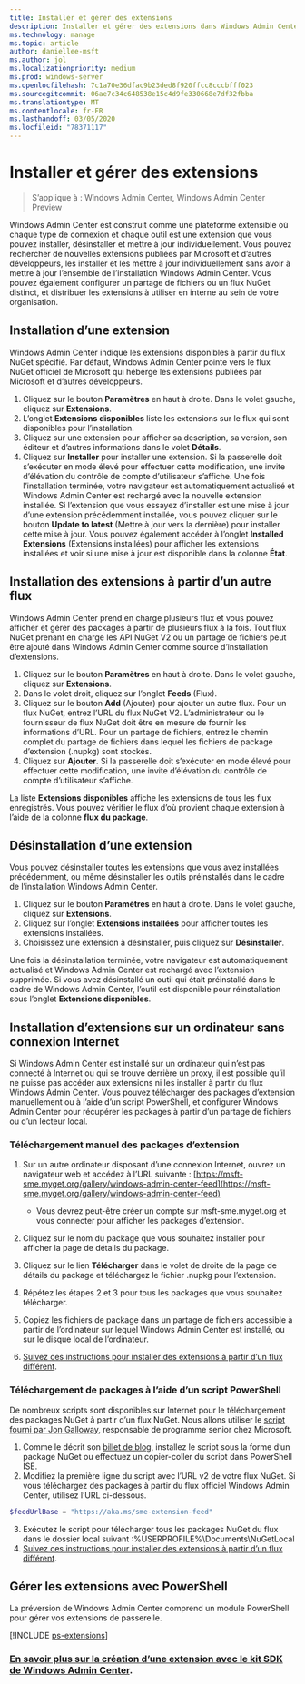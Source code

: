```yaml
---
title: Installer et gérer des extensions
description: Installer et gérer des extensions dans Windows Admin Center (projet Honolulu)
ms.technology: manage
ms.topic: article
author: daniellee-msft
ms.author: jol
ms.localizationpriority: medium
ms.prod: windows-server
ms.openlocfilehash: 7c1a70e36dfac9b23ded8f920ffcc8cccbfff023
ms.sourcegitcommit: 06ae7c34c648538e15c4d9fe330668e7df32fbba
ms.translationtype: MT
ms.contentlocale: fr-FR
ms.lasthandoff: 03/05/2020
ms.locfileid: "78371117"
---
```

# <a name="install-and-manage-extensions"></a>Installer et gérer des extensions

>S’applique à : Windows Admin Center, Windows Admin Center Preview

Windows Admin Center est construit comme une plateforme extensible où chaque type de connexion et chaque outil est une extension que vous pouvez installer, désinstaller et mettre à jour individuellement. Vous pouvez rechercher de nouvelles extensions publiées par Microsoft et d’autres développeurs, les installer et les mettre à jour individuellement sans avoir à mettre à jour l’ensemble de l’installation Windows Admin Center. Vous pouvez également configurer un partage de fichiers ou un flux NuGet distinct, et distribuer les extensions à utiliser en interne au sein de votre organisation.

## <a name="installing-an-extension"></a>Installation d’une extension

Windows Admin Center indique les extensions disponibles à partir du flux NuGet spécifié. Par défaut, Windows Admin Center pointe vers le flux NuGet officiel de Microsoft qui héberge les extensions publiées par Microsoft et d’autres développeurs.

1. Cliquez sur le bouton **Paramètres** en haut à droite. Dans le volet gauche, cliquez sur **Extensions**. 
2. L’onglet **Extensions disponibles** liste les extensions sur le flux qui sont disponibles pour l’installation.
3. Cliquez sur une extension pour afficher sa description, sa version, son éditeur et d’autres informations dans le volet **Détails**.
4. Cliquez sur **Installer** pour installer une extension. Si la passerelle doit s’exécuter en mode élevé pour effectuer cette modification, une invite d’élévation du contrôle de compte d’utilisateur s’affiche. Une fois l’installation terminée, votre navigateur est automatiquement actualisé et Windows Admin Center est rechargé avec la nouvelle extension installée. Si l’extension que vous essayez d’installer est une mise à jour d’une extension précédemment installée, vous pouvez cliquer sur le bouton **Update to latest** (Mettre à jour vers la dernière) pour installer cette mise à jour. Vous pouvez également accéder à l’onglet **Installed Extensions** (Extensions installées) pour afficher les extensions installées et voir si une mise à jour est disponible dans la colonne **État**.

## <a name="installing-extensions-from-a-different-feed"></a>Installation des extensions à partir d’un autre flux

Windows Admin Center prend en charge plusieurs flux et vous pouvez afficher et gérer des packages à partir de plusieurs flux à la fois. Tout flux NuGet prenant en charge les API NuGet V2 ou un partage de fichiers peut être ajouté dans Windows Admin Center comme source d’installation d’extensions.

1. Cliquez sur le bouton **Paramètres** en haut à droite. Dans le volet gauche, cliquez sur **Extensions**.
2. Dans le volet droit, cliquez sur l’onglet **Feeds** (Flux).
3. Cliquez sur le bouton **Add** (Ajouter) pour ajouter un autre flux. Pour un flux NuGet, entrez l’URL du flux NuGet V2. L’administrateur ou le fournisseur de flux NuGet doit être en mesure de fournir les informations d’URL. Pour un partage de fichiers, entrez le chemin complet du partage de fichiers dans lequel les fichiers de package d’extension (.nupkg) sont stockés.
4. Cliquez sur **Ajouter**. Si la passerelle doit s’exécuter en mode élevé pour effectuer cette modification, une invite d’élévation du contrôle de compte d’utilisateur s’affiche.

La liste **Extensions disponibles** affiche les extensions de tous les flux enregistrés. Vous pouvez vérifier le flux d’où provient chaque extension à l’aide de la colonne **flux du package**.

## <a name="uninstalling-an-extension"></a>Désinstallation d’une extension

Vous pouvez désinstaller toutes les extensions que vous avez installées précédemment, ou même désinstaller les outils préinstallés dans le cadre de l’installation Windows Admin Center.

1. Cliquez sur le bouton **Paramètres** en haut à droite. Dans le volet gauche, cliquez sur **Extensions**. 
2. Cliquez sur l’onglet **Extensions installées** pour afficher toutes les extensions installées.
3. Choisissez une extension à désinstaller, puis cliquez sur **Désinstaller**.

Une fois la désinstallation terminée, votre navigateur est automatiquement actualisé et Windows Admin Center est rechargé avec l’extension supprimée. Si vous avez désinstallé un outil qui était préinstallé dans le cadre de Windows Admin Center, l’outil est disponible pour réinstallation sous l’onglet **Extensions disponibles**.

## <a name="installing-extensions-on-a-computer-without-internet-connectivity"></a>Installation d’extensions sur un ordinateur sans connexion Internet

Si Windows Admin Center est installé sur un ordinateur qui n’est pas connecté à Internet ou qui se trouve derrière un proxy, il est possible qu’il ne puisse pas accéder aux extensions ni les installer à partir du flux Windows Admin Center. Vous pouvez télécharger des packages d’extension manuellement ou à l’aide d’un script PowerShell, et configurer Windows Admin Center pour récupérer les packages à partir d’un partage de fichiers ou d’un lecteur local.

### <a name="manually-downloading-extension-packages"></a>Téléchargement manuel des packages d’extension

1. Sur un autre ordinateur disposant d’une connexion Internet, ouvrez un navigateur web et accédez à l’URL suivante : [https://msft-sme.myget.org/gallery/windows-admin-center-feed](https://msft-sme.myget.org/gallery/windows-admin-center-feed) 

   * Vous devrez peut-être créer un compte sur msft-sme.myget.org et vous connecter pour afficher les packages d’extension.

2. Cliquez sur le nom du package que vous souhaitez installer pour afficher la page de détails du package.
3. Cliquez sur le lien **Télécharger** dans le volet de droite de la page de détails du package et téléchargez le fichier .nupkg pour l’extension.
4. Répétez les étapes 2 et 3 pour tous les packages que vous souhaitez télécharger.
5. Copiez les fichiers de package dans un partage de fichiers accessible à partir de l’ordinateur sur lequel Windows Admin Center est installé, ou sur le disque local de l’ordinateur.
6. [Suivez ces instructions pour installer des extensions à partir d’un flux différent](#installing-extensions-from-a-different-feed).

### <a name="downloading-packages-with-a-powershell-script"></a>Téléchargement de packages à l’aide d’un script PowerShell

De nombreux scripts sont disponibles sur Internet pour le téléchargement des packages NuGet à partir d’un flux NuGet. Nous allons utiliser le [script fourni par Jon Galloway](https://weblogs.asp.net/jongalloway/downloading-a-local-nuget-repository-with-powershell), responsable de programme senior chez Microsoft.

1. Comme le décrit son [billet de blog](https://weblogs.asp.net/jongalloway/downloading-a-local-nuget-repository-with-powershell), installez le script sous la forme d’un package NuGet ou effectuez un copier-coller du script dans PowerShell ISE.
2. Modifiez la première ligne du script avec l’URL v2 de votre flux NuGet. Si vous téléchargez des packages à partir du flux officiel Windows Admin Center, utilisez l’URL ci-dessous.

```powershell
$feedUrlBase = "https://aka.ms/sme-extension-feed"
```

3. Exécutez le script pour télécharger tous les packages NuGet du flux dans le dossier local suivant :%USERPROFILE%\Documents\NuGetLocal
4. [Suivez ces instructions pour installer des extensions à partir d’un flux différent](#installing-extensions-from-a-different-feed).

## <a name="manage-extensions-with-powershell"></a>Gérer les extensions avec PowerShell

La préversion de Windows Admin Center comprend un module PowerShell pour gérer vos extensions de passerelle.

[!INCLUDE [ps-extensions](../includes/ps-extensions.md)]

### <a name="learn-more-about-building-an-extension-with-the-windows-admin-center-sdk"></a>[En savoir plus sur la création d’une extension avec le kit SDK de Windows Admin Center](../extend/extensibility-overview.md).